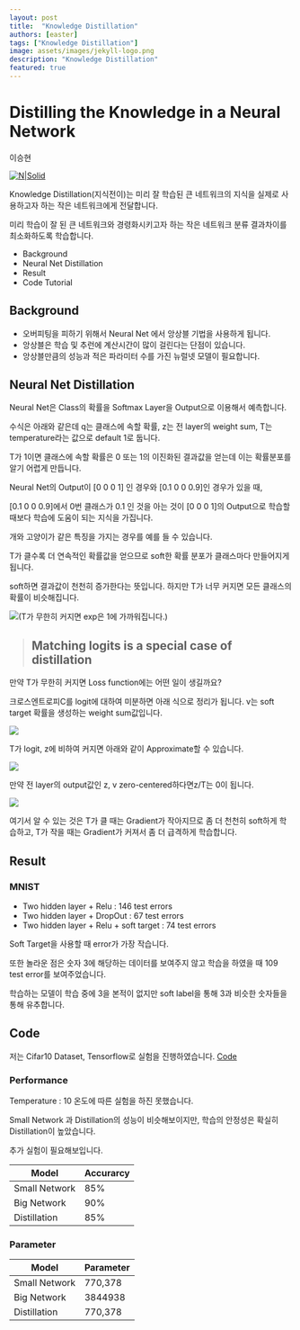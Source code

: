 ```yaml
---
layout: post
title:  "Knowledge Distillation"
authors: [easter]
tags: ["Knowledge Distillation"]
image: assets/images/jekyll-logo.png
description: "Knowledge Distillation"
featured: true
---
```

# Distilling the Knowledge in a Neural Network
이승현

[![N|Solid](https://cldup.com/dTxpPi9lDf.thumb.png)](https://tobigs.gitbook.io/knowledge-distilation/)

Knowledge Distillation(지식전이)는 미리 잘 학습된 큰 네트워크의 지식을 실제로 사용하고자 하는 작은 네트워크에게 전달합니다.

미리 학습이 잘 된 큰 네트워크와 경령화시키고자 하는 작은 네트워크 분류 결과차이를 최소화하도록 학습합니다. 
  - Background
  - Neural Net Distillation
  - Result
  - Code Tutorial

## Background

  - 오버피팅을 피하기 위해서 Neural Net 에서 앙상블 기법을 사용하게 됩니다.
  - 앙상블은 학습 및 추런에 계산시간이 많이 걸린다는 단점이 있습니다. 
  - 앙상블만큼의 성능과 적은 파라미터 수를 가진 뉴럴넷 모델이 필요합니다.

## Neural Net Distillation
Neural Net은 Class의 확률을 Softmax Layer을 Output으로 이용해서 예측합니다. 

수식은 아래와 같은데 q는 클래스에 속할 확률, z는 전 layer의 weight sum, T는 temperature라는 값으로 default 1로 둡니다. 

T가 1이면 클래스에 속할 확률은 0 또는 1의 이진화된 결과값을 얻는데 이는 확률분포를 알기 어렵게 만듭니다. 

Neural Net의 Output이 [0 0 0 1] 인 경우와 [0.1 0 0 0.9]인 경우가 있을 때,

[0.1 0 0 0.9]에서 0번 클래스가 0.1 인 것을 아는 것이 [0 0 0 1]의 Output으로 학습할 때보다 학습에 도움이 되는 지식을 가집니다. 

개와 고양이가 같은 특징을 가지는 경우를 예를 들 수 있습니다. 

T가 클수록 더 연속적인 확률값을 얻으므로 soft한 확률 분포가 클래스마다 만들어지게 됩니다. 

soft하면 결과값이 천천히 증가한다는 뜻입니다. 하지만 T가 너무 커지면 모든 클래스의 확률이 비슷해집니다.

![](https://gblobscdn.gitbook.com/assets%2F-M3RVHjB3jxZ_gczx5nQ%2F-M3RY_HPLzeqjNTWopMn%2F-M3RaAcFGtYuxAdS_0dp%2Fimage.png?alt=media&token=8b2b62cd-7498-43fe-8108-f400657b93c3)(T가 무한히 커지면 exp은 1에 가까워집니다.)


> ## Matching logits is a special case of distillation
만약 T가 무한히 커지면 Loss function에는 어떤 일이 생길까요?

크로스엔트로피C를 logit에 대하여 미분하면 아래 식으로 정리가 됩니다. v는 soft target 확률을 생성하는 weight sum값입니다. 

![](https://gblobscdn.gitbook.com/assets%2F-M3RVHjB3jxZ_gczx5nQ%2F-M3RY_HPLzeqjNTWopMn%2F-M3Rab_zGfPxPTiXutl4%2Fimage.png?alt=media&token=4593d6fe-da50-4134-84af-4548c8f15814)

T가 logit, z에 비하여 커지면 아래와 같이 Approximate할 수 있습니다. 

![](https://gblobscdn.gitbook.com/assets%2F-M3RVHjB3jxZ_gczx5nQ%2F-M3RY_HPLzeqjNTWopMn%2F-M3RatUQE3GPBKhCxkPb%2Fimage.png?alt=media&token=f3c51018-2074-4775-b297-6711412f5b1f)

만약 전 layer의 output값인 z, v zero-centered하다면z/T는 0이 됩니다. 

![](https://gblobscdn.gitbook.com/assets%2F-M3RVHjB3jxZ_gczx5nQ%2F-M3RY_HPLzeqjNTWopMn%2F-M3RbNuimp2fLnony8mY%2Fimage.png?alt=media&token=a807ab9f-e351-42bb-8f9e-70b5ceab5a0b)

여기서 알 수 있는 것은 T가 클 때는 Gradient가 작아지므로 좀 더 천천히 soft하게 학습하고, T가 작을 때는 Gradient가 커져서 좀 더 급격하게 학습합니다.

## Result
### MNIST
  - Two hidden layer + Relu : 146 test errors
  - Two hidden layer + DropOut : 67 test errors
  - Two hidden layer + Relu + soft target : 74 test errors

Soft Target을 사용할 때 error가 가장 작습니다. 

또한 놀라운 점은 숫자 3에 해당하는 데이터를 보여주지 않고 학습을 하였을 때 109 test error를 보여주었습니다. 

학습하는 모델이 학습 중에 3을 본적이 없지만 soft label을 통해 3과 비슷한 숫자들을 통해 유추합니다. 

## Code
저는 Cifar10 Dataset, Tensorflow로 실험을 진행하였습니다. [Code](https://github.com/lsh3163/TF-2.0-Knowledge-Distillation)
### Performance
Temperature : 10
온도에 따른 실험을 하진 못했습니다. 

Small Network 과 Distillation의 성능이 비슷해보이지만, 학습의 안정성은 확실히 Distillation이 높았습니다. 

추가 실험이 필요해보입니다. 

|Model | Accurarcy |
| ------ | ------ |
| Small Network | 85%|
| Big Network | 90% |
| Distillation | 85%|
### Parameter
|Model | Parameter|
| ------ | ------ |
| Small Network | 770,378|
| Big Network | 3844938|
| Distillation | 770,378|
